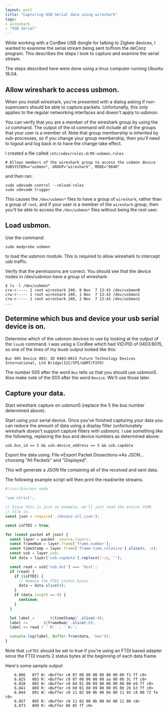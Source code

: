 ```yaml
---
layout: post
title: "Capturing USB Serial data using wireshark"
tags:
- wireshark
- "USB Serial"
---
```


While working with a ConBee USB dongle for talking to Zigbee devices, I
wanted to examime the serial stream being sent to/from the deConz
program. This describes the steps I took to capture and examine the
serial stream.

The steps described here were done using a linux computer running
Ubuntu 18.04.

## Allow wireshark to access usbmon.

When you install wireshark, you're presented with a dialog asking if
non-superusers should be able to capture packets. Unfortunatly,
this only applies to the regular networking interfaces and doesn't
apply to usbmon.

You can verify that you are a member of the wireshark group by using
the `id` command. The output of the id command will include all of the
groups that your user is a member of. Note that group membership is
inherited by sub-processes, so if you change your group membership, then
you'll need to logout and log back in to have the change take effect.

I created a file called `/etc/udev/rules.d/99-usbmon.rules`
```
# Allows members of the wireshark group to access the usbmon device
SUBSYSTEM=="usbmon", GROUP="wireshark", MODE="0640"
```
and then ran:
```
sudo udevadm control --reload-rules
sudo udevadm trigger
```
This causes the `/dev/usbmon*` files to have a group of `wireshark`,
rather than a group of `root`, and if your user is a member of the
`wireshark` group, then you'll be able to access the `/dev/usbmon*`
files without being the root user.

## Load usbmon.

Use the command:
```
sudo modprobe usbmon
```
to load the usbmon module. This is required to allow wireshark
to intercept usb traffic.

Verify that the permissions are correct. You should see that the device
nodes in /dev/usbmon have a group of wireshark:
```
$ ls -l /dev/usbmon*
crw-r----- 1 root wireshark 240, 0 Nov  7 13:43 /dev/usbmon0
crw-r----- 1 root wireshark 240, 1 Nov  7 13:43 /dev/usbmon1
crw-r----- 1 root wireshark 240, 2 Nov  7 13:43 /dev/usbmon2
...
```

## Determine which bus and device your usb serial device is on.

Determine which of the usbmon devices to use by looking at the output
of the `lsusb` command.
I was usisg a ConBee which had VID:PID of 0403:6015, so one of the
lines of my lsusb output looked like this:
```
Bus 005 Device 003: ID 0403:6015 Future Technology Devices International, Ltd Bridge(I2C/SPI/UART/FIFO)
```
The number 005 after the word `Bus` tells us that you should use usbmon5.
Also make note of the 003 after the word `Device`. We'll use those later.

## Capture your data.

Start wireshark capture on usbmon5 (replace the 5 the bus number
determined above).

Start using your serial device. Once you've finished capturing your data
you can reduce the amount of data using a display filter (unfortunately
wireshark doesn't support capture filters with usbmon). I use something
like the following, replacing the bus and device numbers as determined
above:

```
usb.bus_id == 5 && usb.device_address == 5 && usb.capdata
```

Export the data using: File->Export Packet Dissections->As JSON...
choosing "All Packets" and "Displayed".

This will generate a JSON file containing all of the received and
sent data.

The following example script will then print the read/write streams.

```javascript
#!/usr/bin/env node

'use strict';

// Since this is just an example, we'll just read the entire JSON
// file in.
const json = require('./deconz-zcl.json');

const isFTDI = true;

for (const packet of json) {
  const layer = packet._source.layers;
  const frameNum = layer.frame['frame.number'];
  const timeStamp = layer.frame['frame.time_relative'].slice(0, -6);
  const usb = layer.usb;
  let data = layer['usb.capdata'].replace(/:/g, '');

  const read = usb['usb.dst'] === 'host';
  if (read) {
    if (isFTDI) {
      // Remove the FTDI status bytes
      data = data.slice(4);
    }
    if (data.length == 0) {
      continue;
    }
  }

  let label = `     ${timeStamp}`.slice(-9);
  label += `     ${frameNum}`.slice(-6);
  label += read ? ' R:' : ' W:';

  console.log(label, Buffer.from(data, 'hex'));
}
```
Note that `isFTDI` should be set to true if you're using an FTDI based
adapter since the FTDI inserts 2 status bytes at the beginning of each
data frame.

Here's some sample output:
```
    6.806   877 W: <Buffer c0 07 00 00 08 00 00 00 00 f1 ff c0>
    6.825   883 R: <Buffer c0 07 00 00 08 00 aa 00 0b 3c ff c0>
    6.828   885 W: <Buffer c0 0d 01 00 09 00 00 00 00 00 e9 ff c0>
    6.841   889 R: <Buffer c0 0d 01 00 09 00 00 05 0b 26 b3 ff c0>
    6.844   891 W: <Buffer c0 11 02 00 0b 00 04 00 11 93 c8 00 72 fe c0>
    6.857   895 R: <Buffer c0 11 02 00 0b 00 04 00 11 00 c8>
    6.873   899 R: <Buffer 00 05 ff c0>
```
